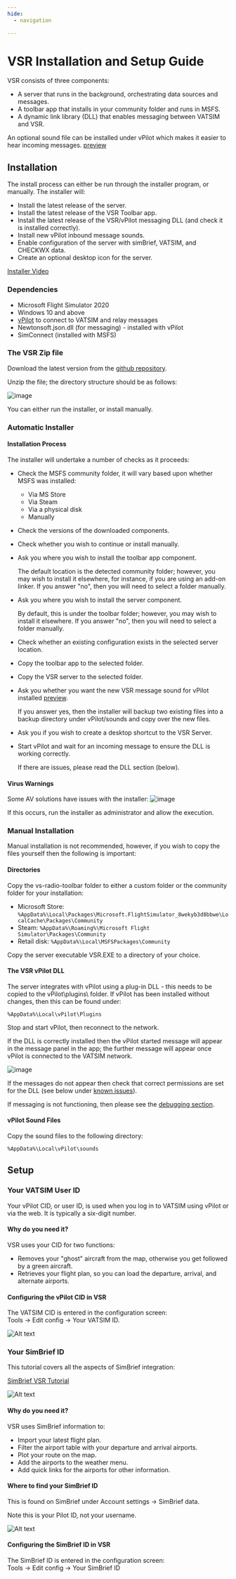 ```yaml
---
hide:
  - navigation

---
```

# VSR Installation and Setup Guide

VSR consists of three components:

*   A server that runs in the background, orchestrating data sources and messages.
*   A toolbar app that installs in your community folder and runs in MSFS.
*   A dynamic link library (DLL) that enables messaging between VATSIM and VSR.

An optional sound file can be installed under vPilot which makes it easier to hear incoming messages. [preview](https://youtu.be/JVm2Azv1CiQ)

## Installation

The install process can either be run through the installer program, or manually. The installer will:

*   Install the latest release of the server.
*   Install the latest release of the VSR Toolbar app.
*   Install the latest release of the VSR/vPilot messaging DLL (and check it is installed correctly).
*   Install new vPilot inbound message sounds.
*   Enable configuration of the server with simBrief, VATSIM, and CHECKWX data.
*   Create an optional desktop icon for the server.

[Installer Video](https://www.youtube.com/watch?v=dQLiLrA36kM&list=PLPLro718J3Ka5t9TzFSH_9cL2-bKV70zh)

### Dependencies

*   Microsoft Flight Simulator 2020
*   Windows 10 and above
*   [vPilot](https://vpilot.rosscarlson.dev/) to connect to VATSIM and relay messages
*   Newtonsoft.json.dll (for messaging) - installed with vPilot
*   SimConnect (installed with MSFS)

### The VSR Zip file

Download the latest version from the [github repository](https://github.com/daveblackuk/VSR/releases/tag/VSR).

Unzip the file; the directory structure should be as follows:

![image](https://user-images.githubusercontent.com/4178804/211212976-09aa0e50-54db-4c63-bec0-7e6e6ac29eb3.png)

You can either run the installer, or install manually.

### Automatic Installer

#### Installation Process

The installer will undertake a number of checks as it proceeds:

*   Check the MSFS community folder, it will vary based upon whether MSFS was installed:
    *   Via MS Store
    *   Via Steam
    *   Via a physical disk
    *   Manually
*   Check the versions of the downloaded components.
*   Check whether you wish to continue or install manually.
*   Ask you where you wish to install the toolbar app component.

    The default location is the detected community folder; however, you may wish to install it elsewhere, for instance, if you are using an add-on linker. If you answer "no", then you will need to select a folder manually.

*   Ask you where you wish to install the server component.

    By default, this is under the toolbar folder; however, you may wish to install it elsewhere. If you answer "no", then you will need to select a folder manually.

*   Check whether an existing configuration exists in the selected server location.
*   Copy the toolbar app to the selected folder.
*   Copy the VSR server to the selected folder.
*   Ask you whether you want the new VSR message sound for vPilot installed [preview](https://youtu.be/JVm2Azv1CiQ).

    If you answer yes, then the installer will backup two existing files into a backup directory under vPilot/sounds and copy over the new files.

*   Ask you if you wish to create a desktop shortcut to the VSR Server.
*   Start vPilot and wait for an incoming message to ensure the DLL is working correctly.

    If there are issues, please read the DLL section (below).

#### Virus Warnings

Some AV solutions have issues with the installer: ![image](https://user-images.githubusercontent.com/4178804/209872578-79477307-869d-4743-8cb9-7182a85ac571.png)

If this occurs, run the installer as administrator and allow the execution.

### Manual Installation

Manual installation is not recommended, however, if you wish to copy the files yourself then the following is important:

#### Directories

Copy the vs-radio-toolbar folder to either a custom folder or the community folder for your installation:

*   Microsoft Store: `%AppData%\Local\Packages\Microsoft.FlightSimulator_8wekyb3d8bbwe\LocalCache\Packages\Community`
*   Steam: `%AppData%\Roaming%\Microsoft Flight Simulator\Packages\Community`
*   Retail disk: `%AppData%\Local\MSFSPackages\Community`

Copy the server executable VSR.EXE to a directory of your choice.

#### The VSR vPilot DLL

The server integrates with vPilot using a plug-in DLL - this needs to be copied to the vPilot\plugins\ folder. If vPilot has been installed without changes, then this can be found under:

`%AppData%\Local\vPilot\Plugins`

Stop and start vPilot, then reconnect to the network.

If the DLL is correctly installed then the vPilot started message will appear in the message panel in the app; the further message will appear once vPilot is connected to the VATSIM network.

![image](https://user-images.githubusercontent.com/4178804/178728005-8896a6d1-e1b6-4570-bd8c-c8124dbff899.png)

If the messages do not appear then check that correct permissions are set for the DLL (see below under [known issues](#known-issues)).

If messaging is not functioning, then please see the [debugging section](#how-to-debug).

#### vPilot Sound Files

Copy the sound files to the following directory:

`%AppData%\Local\vPilot\sounds`

## Setup

### Your VATSIM User ID

Your vPilot CID, or user ID, is used when you log in to VATSIM using vPilot or via the web. It is typically a six-digit number.

#### Why do you need it?

VSR uses your CID for two functions:

*   Removes your "ghost" aircraft from the map, otherwise you get followed by a green aircraft.
*   Retrieves your flight plan, so you can load the departure, arrival, and alternate airports.

#### Configuring the vPilot CID in VSR

The VATSIM CID is entered in the configuration screen:  
Tools -> Edit config -> Your VATSIM ID.

![Alt text](images/config-vatsim-cid.png)

### Your SimBrief ID

This tutorial covers all the aspects of SimBrief integration:

[SimBrief VSR Tutorial](https://www.youtube.com/watch?v=q0iAoEC4zIU)

![Alt text](images/SB2.png)

#### Why do you need it?

VSR uses SimBrief information to:

*   Import your latest flight plan.
*   Filter the airport table with your departure and arrival airports.
*   Plot your route on the map.
*   Add the airports to the weather menu.
*   Add quick links for the airports for other information.

#### Where to find your SimBrief ID

This is found on SimBrief under Account settings -> SimBrief data.

Note this is your Pilot ID, not your username.

![Alt text](images/sb-1.png)

#### Configuring the SimBrief ID in VSR

The SimBrief ID is entered in the configuration screen:  
Tools -> Edit config -> Your SimBrief ID
